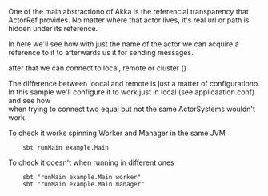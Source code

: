 

One of the main abstractiono of Akka is the referencial transparency that ActorRef provides.
No matter where that actor lives, it's real url or path is hidden under its reference.

In here we'll see how with just the name of the actor we can acquire a reference to it to afterwards us it for sending messages.

after that we can connect to local, remote or cluster ()


The difference between loocal and remote is just a matter of configurationo.
In this sample we'll configure it to work just in local (see applicaation.conf) and see how  
when trying to connect two equal but not the same ActorSystems wouldn't work.  

To check it works spinning Worker and Manager in the same JVM

        sbt runMain example.Main 

To check it doesn't when running in different ones

        sbt "runMain example.Main worker"
        sbt "runMain example.Main manager"


        